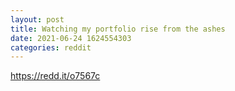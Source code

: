 ```yaml
--- 
layout: post 
title: Watching my portfolio rise from the ashes 
date: 2021-06-24 1624554303 
categories: reddit 
--- 
```

https://redd.it/o7567c